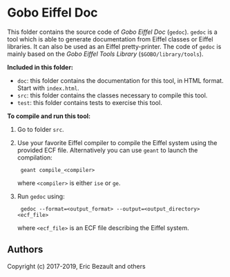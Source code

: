 # Gobo Eiffel Doc

This folder contains the source code of *Gobo Eiffel Doc*
(`gedoc`). `gedoc` is a tool which is able to generate
documentation from Eiffel classes or Eiffel libraries.
It can also be used as an Eiffel pretty-printer.
The code of `gedoc` is mainly based on the *Gobo Eiffel Tools
Library* (`$GOBO/library/tools`).

**Included in this folder:**

* `doc`: this folder contains the documentation for this tool,
  in HTML format. Start with `index.html`.
* `src`: this folder contains the classes necessary to compile this tool.
* `test`: this folder contains tests to exercise this tool.

**To compile and run this tool:**

1. Go to folder `src`.

2. Use your favorite Eiffel compiler to compile the Eiffel system using
   the provided ECF file. Alternatively you can use `geant` to launch
   the compilation:
   
        geant compile_<compiler>
       
    where `<compiler>` is either `ise` or `ge`.

3. Run `gedoc` using:

        gedoc --format=<output_format> --output=<output_directory> <ecf_file>

    where `<ecf_file>` is an ECF file describing the Eiffel system.

## Authors

Copyright (c) 2017-2019, Eric Bezault and others
